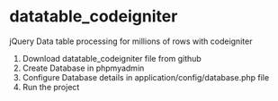 # datatable_codeigniter
jQuery Data table processing for millions of rows with codeigniter 

1. Download datatable_codeigniter file from github
2. Create Database in phpmyadmin
3. Configure Database details in application/config/database.php file
4. Run the project
